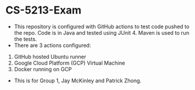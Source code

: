 # CS-5213-Exam
- This repository is configured with GitHub actions to test code pushed to the repo. Code is in Java and tested using JUnit 4. Maven is used to run the tests.
- There are 3 actions configured:
1. GitHub hosted Ubuntu runner
2. Google Cloud Platform (GCP) Virtual Machine
3. Docker running on GCP
- This is for Group 1, Jay McKinley and Patrick Zhong.
